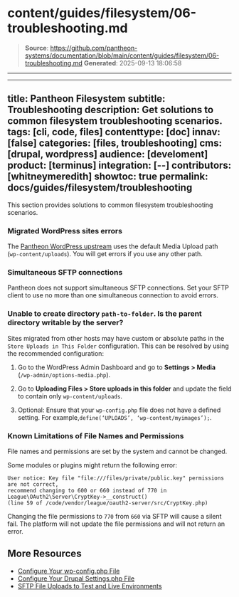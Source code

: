 # content/guides/filesystem/06-troubleshooting.md

> **Source**: https://github.com/pantheon-systems/documentation/blob/main/content/guides/filesystem/06-troubleshooting.md
> **Generated**: 2025-09-13 18:06:58

---

---
title: Pantheon Filesystem
subtitle: Troubleshooting
description: Get solutions to common filesystem troubleshooting scenarios.
tags: [cli, code, files]
contenttype: [doc]
innav: [false]
categories: [files, troubleshooting]
cms: [drupal, wordpress]
audience: [develoment]
product: [terminus]
integration: [--]
contributors: [whitneymeredith]
showtoc: true
permalink: docs/guides/filesystem/troubleshooting
---

This section provides solutions to common filesystem troubleshooting scenarios.


### Migrated WordPress sites errors

The [Pantheon WordPress upstream](https://github.com/pantheon-systems/WordPress) uses the default Media Upload path (`wp-content/uploads`). You will get errors if you use any other path.

### Simultaneous SFTP connections

Pantheon does not support simultaneous SFTP connections. Set your SFTP client to use no more than one simultaneous connection to avoid errors.

### Unable to create directory `path-to-folder`. Is the parent directory writable by the server?

Sites migrated from other hosts may have custom or absolute paths in the `Store Uploads in This Folder` configuration. This can be resolved by using the recommended configuration:

1. Go to the WordPress Admin Dashboard and go to **Settings > Media** (`/wp-admin/options-media.php`).

1. Go to **Uploading Files > Store uploads in this folder** and update the field to contain only `wp-content/uploads`.

1. Optional: Ensure that your `wp-config.php` file does not have a defined setting. For example,`define(‘UPLOADS’, ‘wp-content/myimages’);`.

### Known Limitations of File Names and Permissions

File names and permissions are set by the system and cannot be changed.

Some modules or plugins might return the following error:

```none
User notice: Key file "file:///files/private/public.key" permissions are not correct,
recommend changing to 600 or 660 instead of 770 in League\OAuth2\Server\CryptKey->__construct()
(line 59 of /code/vendor/league/oauth2-server/src/CryptKey.php)
```

Changing the file permissions to `770` from `660` via SFTP will cause a silent fail. The platform will not update the file permissions and will not return an error.

## More Resources

- [Configure Your wp-config.php File](/guides/php/wp-config-php)
- [Configure Your Drupal Settings.php File](/guides/php/settings-php)
- [SFTP File Uploads to Test and Live Environments](/guides/sftp/sftp-connection-info)